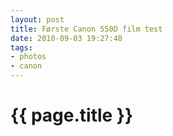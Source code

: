 ```yaml
---
layout: post
title: Første Canon 550D film test
date: 2010-09-03 19:27:48
tags: 
- photos
- canon
---
```


{{ page.title }}
================

<object width="560" height="340"><param name="movie" value="http://www.youtube.com/v/TNelErWKKEo?fs=1&amp;hl=en_US&amp;rel=0&amp;hd=1"></param><param name="allowFullScreen" value="true"></param><param name="allowscriptaccess" value="always"></param><embed src="http://www.youtube.com/v/TNelErWKKEo?fs=1&amp;hl=en_US&amp;rel=0&amp;hd=1" type="application/x-shockwave-flash" allowscriptaccess="always" allowfullscreen="true" width="560" height="340"></embed></object>